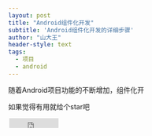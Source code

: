 ```yaml
---
layout: post
title: "Android组件化开发"
subtitle: 'Android组件化开发的详细步骤'
author: "山大王"
header-style: text
tags:
  - 项目
  - android
---
```


随着Android项目功能的不断增加，组件化开

如果觉得有用就给个star吧
<iframe
    style="margin-left: 2px; margin-bottom:-5px;"
    frameborder="0" scrolling="0" width="100px" height="20px"
    src="https://ghbtns.com/github-btn.html?user=sdwwld&repo=sdwwld.github.io&type=star&count=true" >
</iframe> 

